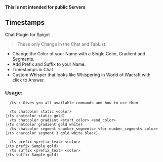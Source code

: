 **This is not intended for public Servers**
## Timestamps
Chat Plugin for Spigot 
  > These only Change in the Chat and TabList.
  - Change the Color of your Name with a Single Color, Gradient and Segments.
  - Add Prefix and Suffix to your Name.
  - Timestamps in Chat
  - Custom Whisper that looks like Whispering in World of Wacraft with click to Answer.

### Usage:
```
  /ts : Gives you all available commands and how to use them
  
  /ts chatcolor static <color>                                          (/ts chatcolor static gold)
  /ts chatcolor gradient <start_color> <end_color>                      (/ts chatcolor gradient gold white)
  /ts chatcolor segment <number_segments> <for number_segments color>   (/ts charcolor segment 3 gold white black)
  
  /ts prefix <prefix_text> <color>                                      (/ts prefix Sample gold)
  /ts suffix <prefix_text> <color>                                      (/ts suffix Sample gold)
```
